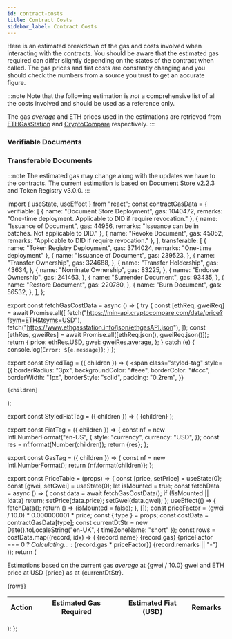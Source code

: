 ```yaml
---
id: contract-costs
title: Contract Costs
sidebar_label: Contract Costs
---
```


Here is an estimated breakdown of the gas and costs involved when interacting with the contracts.
You should be aware that the estimated gas required can differ slightly depending on the states of the contract when called. The gas prices and fiat costs are constantly changing and you should check the numbers from a source you trust to get an accurate figure.

:::note
Note that the following estimation is _not_ a comprehensive list of all the costs involved and should be used as a reference only.

The gas _average_ and ETH prices used in the estimations are retrieved from [ETHGasStation](https://ethgasstation.info/) and [CryptoCompare](https://www.cryptocompare.com/) respectively.
:::

### Verifiable Documents

<PriceTable type="verifiable" />

### Transferable Documents

<PriceTable type="transferable" />

:::note
The estimated gas may change along with the updates we have to the contracts. The current estimation is based on Document Store v2.2.3 and Token Registry v3.0.0.
:::

import { useState, useEffect } from "react";
const contractGasData = {
  verifiable: [
    {
      name: "Document Store Deployment",
      gas: 1040472,
      remarks: "One-time deployment. Applicable to DID if require revocation."
    },
    {
      name: "Issuance of Document",
      gas: 44956,
      remarks: "Issuance can be in batches. Not applicable to DID."
    },
    {
      name: "Revoke Document",
      gas: 45052,
      remarks: "Applicable to DID if require revocation."
    },
  ],
  transferable: [
    {
      name: "Token Registry Deployment",
      gas: 3714024,
      remarks: "One-time deployment"
    },
    {
      name: "Issuance of Document",
      gas: 239523,
    },
    {
      name: "Transfer Ownership",
      gas: 324688,
    },
    {
      name: "Transfer Holdership",
      gas: 43634,
    },
    {
      name: "Nominate Ownership",
      gas: 83225,
    },
    {
      name: "Endorse Ownership",
      gas: 241463,
    },
    {
      name: "Surrender Document",
      gas: 93435,
    },
    {
      name: "Restore Document",
      gas: 220780,
    },
    {
      name: "Burn Document",
      gas: 56532,
    },
  ],
};

export const fetchGasCostData = async () => {
  try {
    const [ethReq, gweiReq] = await Promise.all([
      fetch("https://min-api.cryptocompare.com/data/price?fsym=ETH&tsyms=USD"),
      fetch("https://www.ethgasstation.info/json/ethgasAPI.json"),
    ]);
    const [ethRes, gweiRes] = await Promise.all([ethReq.json(), gweiReq.json()]);
    return {
      price: ethRes.USD,
      gwei: gweiRes.average,
    };
  } catch (e) {
    console.log(`Error: ${e.message}`);
  }
};

export const StyledTag = ({ children }) => (
  <span
    class="styled-tag"
    style={{
      borderRadius: "3px",
      backgroundColor: "#eee",
      borderColor: "#ccc",
      borderWidth: "1px",
      borderStyle: "solid",
      padding: "0.2rem",
    }}
  >
    {children}
  </span>
);

export const StyledFiatTag = ({ children }) => (
  <StyledTag>
    <FiatTag>{children}</FiatTag>
  </StyledTag>
);

export const FiatTag = ({ children }) => {
  const nf = new Intl.NumberFormat("en-US", {
    style: "currency",
    currency: "USD",
  });
  const res = nf.format(Number(children));
  return <span>{res}</span>;
};

export const GasTag = ({ children }) => {
  const nf = new Intl.NumberFormat();
  return <span>{nf.format(children)}</span>;
};

export const PriceTable = (props) => {
  const [price, setPrice] = useState(0);
  const [gwei, setGwei] = useState(0);
  let isMounted = true;
  const fetchData = async () => {
    const data = await fetchGasCostData();
    if (!isMounted || !data) return;
    setPrice(data.price);
    setGwei(data.gwei);
  };
  useEffect(() => {
    fetchData();
    return () => (isMounted = false);
  }, []);
  const priceFactor = (gwei / 10.0) * 0.000000001 * price;
  const { type } = props;
  const costData = contractGasData[type];
  const currentDtStr = new Date().toLocaleString("en-UK", { timeZoneName: "short" });
  const rows = costData.map((record, idx) => (
    <tr key={idx}>
      <td>{record.name}</td>
      <td>
        <GasTag>{record.gas}</GasTag>
      </td>
      <td>{priceFactor === 0 ? <em>Calculating...</em> : <FiatTag>{record.gas * priceFactor}</FiatTag>}</td>
      <td>{record.remarks || "-"}</td>
    </tr>
  ));
  return (
    <div>
      <p>
        Estimations based on the current gas <em>average</em> at <StyledTag>{gwei / 10.0} gwei</StyledTag> and ETH price
        at USD <StyledFiatTag>{price}</StyledFiatTag> as at {currentDtStr}.
      </p>
      <table>
        <thead>
          <tr>
            <th>Action</th>
            <th>Estimated Gas Required</th>
            <th>Estimated Fiat (USD)</th>
            <th>Remarks</th>
          </tr>
        </thead>
        <tbody>{rows}</tbody>
      </table>
    </div>
  );
};

